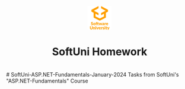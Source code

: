 <div align="center">

  <a href="https://softuni.bg"/>
  <img src="softuni_logo.png" width="64"></a>

  <h1>SoftUni Homework</h1>

</div>
<br/>
# SoftUni-ASP.NET-Fundamentals-January-2024
Tasks from SoftUni's "ASP.NET-Fundamentals" Course
